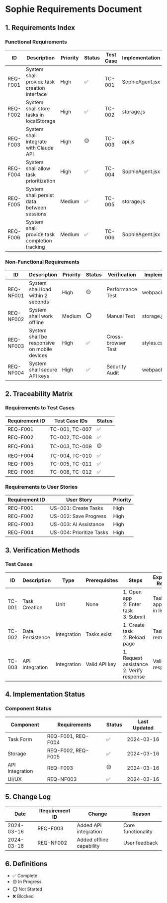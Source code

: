 # Sophie Requirements Document

## 1. Requirements Index

### Functional Requirements
| ID       | Description | Priority | Status | Test Case | Implementation |
|----------|-------------|----------|---------|------------|----------------|
| REQ-F001 | System shall provide task creation interface | High | ✅ | TC-001 | SophieAgent.jsx |
| REQ-F002 | System shall store tasks in localStorage | High | ✅ | TC-002 | storage.js |
| REQ-F003 | System shall integrate with Claude API | High | 🟡 | TC-003 | api.js |
| REQ-F004 | System shall allow task prioritization | High | ✅ | TC-004 | SophieAgent.jsx |
| REQ-F005 | System shall persist data between sessions | Medium | ✅ | TC-005 | storage.js |
| REQ-F006 | System shall provide task completion tracking | Medium | ✅ | TC-006 | SophieAgent.jsx |

### Non-Functional Requirements
| ID       | Description | Priority | Status | Verification | Implementation |
|----------|-------------|----------|---------|--------------|----------------|
| REQ-NF001 | System shall load within 2 seconds | High | 🟡 | Performance Test | webpack.config.js |
| REQ-NF002 | System shall work offline | Medium | ⭕ | Manual Test | storage.js |
| REQ-NF003 | System shall be responsive on mobile devices | High | ✅ | Cross-browser Test | styles.css |
| REQ-NF004 | System shall secure API keys | High | ✅ | Security Audit | webpack.config.js |

## 2. Traceability Matrix

### Requirements to Test Cases
| Requirement ID | Test Case IDs | Status |
|---------------|---------------|---------|
| REQ-F001 | TC-001, TC-007 | ✅ |
| REQ-F002 | TC-002, TC-008 | ✅ |
| REQ-F003 | TC-003, TC-009 | 🟡 |
| REQ-F004 | TC-004, TC-010 | ✅ |
| REQ-F005 | TC-005, TC-011 | ✅ |
| REQ-F006 | TC-006, TC-012 | ✅ |

### Requirements to User Stories
| Requirement ID | User Story | Priority |
|---------------|------------|-----------|
| REQ-F001 | US-001: Create Tasks | High |
| REQ-F002 | US-002: Save Progress | High |
| REQ-F003 | US-003: AI Assistance | High |
| REQ-F004 | US-004: Prioritize Tasks | High |

## 3. Verification Methods

### Test Cases
| ID | Description | Type | Prerequisites | Steps | Expected Result |
|----|-------------|------|---------------|--------|-----------------|
| TC-001 | Task Creation | Unit | None | 1. Open app<br>2. Enter task<br>3. Submit | Task appears in list |
| TC-002 | Data Persistence | Integration | Tasks exist | 1. Create task<br>2. Reload page | Tasks remain |
| TC-003 | API Integration | Integration | Valid API key | 1. Request assistance<br>2. Verify response | Valid AI response |

## 4. Implementation Status

### Component Status
| Component | Requirements | Status | Last Updated |
|-----------|--------------|---------|--------------|
| Task Form | REQ-F001, REQ-F004 | ✅ | 2024-03-16 |
| Storage | REQ-F002, REQ-F005 | ✅ | 2024-03-16 |
| API Integration | REQ-F003 | 🟡 | 2024-03-16 |
| UI/UX | REQ-NF003 | ✅ | 2024-03-16 |

## 5. Change Log
| Date | Requirement ID | Change | Reason |
|------|---------------|--------|---------|
| 2024-03-16 | REQ-F003 | Added API integration | Core functionality |
| 2024-03-16 | REQ-NF002 | Added offline capability | User feedback |

## 6. Definitions
- ✅ Complete
- 🟡 In Progress
- ⭕ Not Started
- ❌ Blocked
